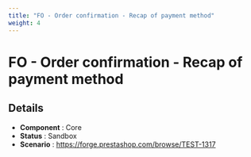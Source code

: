 ```yaml
---
title: "FO - Order confirmation - Recap of payment method"
weight: 4
---
```


# FO - Order confirmation - Recap of payment method
## Details
* **Component** : Core
* **Status** : Sandbox
* **Scenario** : https://forge.prestashop.com/browse/TEST-1317


